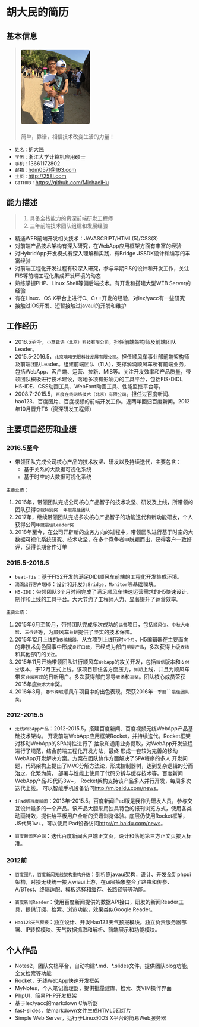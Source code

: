# 胡大民的简历


## 基本信息

> <img src="./img/profile.jpg" style="height:200px; margin: 5px auto 20px; border-radius: 5px">
> <br/>简单，靠谱，相信技术改变生活的力量！


* `姓名：`胡大民
* `学历：`浙江大学计算机应用硕士
* `手机：`13661172802
* `邮箱：`hdm0571@163.com
* `主页：`<http://258i.com>
* `GITHUB：`<https://github.com/MichaelHu>


## 能力描述

> 1. 具备全栈能力的资深前端研发工程师
> 2. 三年前端技术团队组建和发展经验

* 精通WEB前端开发相关技术：JAVASCRIPT/HTML(5)/CSS(3)
* 对前端产品技术架构有深入研究，在WebApp应用框架方面有丰富的经验
* 对HybridApp开发模式有深入理解和实践，有Bridge JSSDK设计和编写的丰富经验
* 对前端工程化开发过程有较深入研究，参与早期FIS的设计和开发工作，关注FIS等前端工程化集成开发环境的动态
* 熟练掌握PHP、Linux Shell等偏后端技术。有开发和搭建大型WEB Server的经验 
* 有在Linux、OS X平台上进行C、C++开发的经验，对lex/yacc有一些研究
* 接触过iOS开发、短暂接触过javaui的开发和维护



## 工作经历

* 2016.5至今，`小草数语（北京）科技有限公司`。担任前端架构师及前端团队Leader。
* 2015.5-2016.5，`北京嘀嘀无限科技发展有限公司`。担任顺风车事业部前端架构师及前端团队Leader。组建前端团队（11人)，支撑滴滴顺风车所有前端业务，包括WebApp、客户端、运营、拉新、MIS等。关注开发效率和产品质量，带领团队积极进行技术建设，落地多项有影响力的工具平台，包括FIS-DIDI、H5-IDE、CSS动画工具、WebFont动画工具、性能监控平台等。
* 2008.7-2015.5，`百度在线网络技术（北京）有限公司`。担任过百度新闻、hao123、百度图片、百度视频的前端开发工作。近两年回归百度新闻。2012年10月晋升T6（资深研发工程师）


## 主要项目经历和业绩


### 2016.5至今

* 带领团队完成公司核心产品的技术攻坚、研发以及持续迭代，主要包含：
    * 基于关系的大数据可视化系统
    * 基于时空的大数据可视化系统

`主要业绩`：

1. 2016年，带领团队完成公司核心产品智子的技术攻坚、研发及上线，所带领的团队获得`总裁特别奖` - `年度最佳团队`
2. 2017年，继续带领团队完成多次核心产品智子的功能迭代和新功能研发，个人获得公司`年度最佳Leader奖`
3. 2018年至今，在公司开辟新的业务方向的过程中，带领团队进行基于时空的大数据可视化系统研究、技术攻坚，在多个竞争者中脱颖而出，获得客户一致好评，获得长期合作订单



### 2015.5-2016.5

* `beat-fis`：基于FIS2开发的满足DIDI顺风车前端的工程化开发集成环境。
* `滴滴出行客户端H5`：设计和开发`JsBridge`，`Monitor`等基础模块。
* `H5-IDE`：带领团队3个月时间完成了满足顺风车快速运营需求的H5快速设计、制作和上线的工具平台。大大节约了工程师人力、显著提升了运营效率。

`主要业绩`：

1. 2015年6月至10月，带领团队完成多次成功的`运营`项目，包括`顺风侠`、`中秋大电影`、`三行诗`等，为顺风车`拉新`提供了坚实的技术保障。
2. 2015年12月上线的`H5编辑器`，从立项到上线历时`4个月`。H5编辑器在主要面向的非技术角色同事中形成`良好口碑`，已经成为部门`明星产品`，多次获得上级`表扬`和其他部门的`关注`。
3. 2015年11月开始带领团队进行顺风车`WebApp`的攻关开发，包括`微信`版本和`支付宝`版本，于12月正式上线。该项目顶住各方面压力，`如期`上线，并且为顺风车带来`非常可观`的日新用户。多次获得部门领导`表扬`和`嘉奖`。团队核心成员荣获2015年度`技术大拿`奖。
4. 2016年3月，`春节跨城`顺风车项目中的出色表现，荣获2016年`一季度``最佳团队奖`。




### 2012-2015.5 

* `无线WebApp产品`：2012-2015.5，搭建百度新闻、百度视频无线WebApp产品基础技术架构。
    开发前端WebApp应用框架Rocket，并持续迭代。Rocket框架对移动WebApp的SPA特性进行了
    抽象和通用业务提取，对WebApp开发流程进行了规范，结合前端工程化开发方法，最终
    形成一套较为完善的移动WebApp开发解决方案。方案在团队协作方面解决了SPA程序的多人
    开发问题，代码架构上提出了MVC分解方法论，形成控制器树，达到复杂逻辑的分而治之、化繁为简，
    部署与性能上使用了代码分拆与缓存技术等。百度新闻WebApp产品JS代码3w+，
    Rocket架构支持该产品多人并行开发，每周多次迭代上线。 
    可以智能手机设备访问<http://m.baidu.com/news>。

* `iPad版百度新闻`：2013年-2015.5。百度新闻iPad版是我作为研发人员，参与交互设计最多的一个产品。该产品大胆采用独具特色的报刊浏览方式，使用各类动画特效，提供给平板用户全新的资讯浏览体验。底层仍使用Rocket框架，JS代码1w+。可以使用iPad设备访问<http://m.baidu.com/news>。

* `百度新闻客户端`：迭代百度新闻客户端正文页，设计和落地第三方正文页接入标准。


### 2012前 

* `百度图片、百度新闻无线架构重构升级`：剖析原javaui架构，设计、开发全新phpui架构，对接无线统一接入wiaui上游，在ui层抽象整合了路由和传参、A/BTest、终端适配、模板选择和缓存、长路径等等功能。

* `百度新闻Reader`：使用百度新闻提供的数据API接口，研发的新闻Reader工具，提供订阅、检索、浏览功能，效果类似Google Reader。

* `Hao123天气预报`：独立设计、开发Hao123天气预报模块。独立负责服务器部署、IP转换模块、天气数据抓取和解析、前端展示和功能模块。


## 个人作品

* Notes2，团队文档平台，自动构建*.md、*.slides文件，提供团队blog功能，全文检索等功能
* Rocket，无线WebApp快速开发框架
* MyNotes，个人笔记管理器，提供批量建库、检索、类VIM操作界面
* PhpUI，简易PHP开发框架
* 基于lex/yacc的markdown C解析器
* fast-slides，使markdown文件生成HTML5幻灯片
* Simple Web Server，运行于Linux和OS X平台的简易Web服务器


